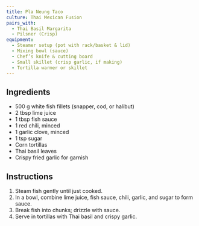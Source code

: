 ```yaml
---
title: Pla Neung Taco
culture: Thai Mexican Fusion
pairs_with:
  - Thai Basil Margarita
  - Pilsner (Crisp)
equipment:
  - Steamer setup (pot with rack/basket & lid)
  - Mixing bowl (sauce)
  - Chef’s knife & cutting board
  - Small skillet (crisp garlic, if making)
  - Tortilla warmer or skillet
---
```


## Ingredients
- 500 g white fish fillets (snapper, cod, or halibut)
- 2 tbsp lime juice
- 1 tbsp fish sauce
- 1 red chili, minced
- 1 garlic clove, minced
- 1 tsp sugar
- Corn tortillas
- Thai basil leaves
- Crispy fried garlic for garnish

## Instructions
1. Steam fish gently until just cooked.
2. In a bowl, combine lime juice, fish sauce, chili, garlic, and sugar to form sauce.
3. Break fish into chunks; drizzle with sauce.
4. Serve in tortillas with Thai basil and crispy garlic.
